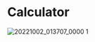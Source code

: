 # Calculator

![20221002_013707_0000 1](https://user-images.githubusercontent.com/101456852/193427483-5242e003-1e2b-480c-8d61-763ed36eff93.jpg)
